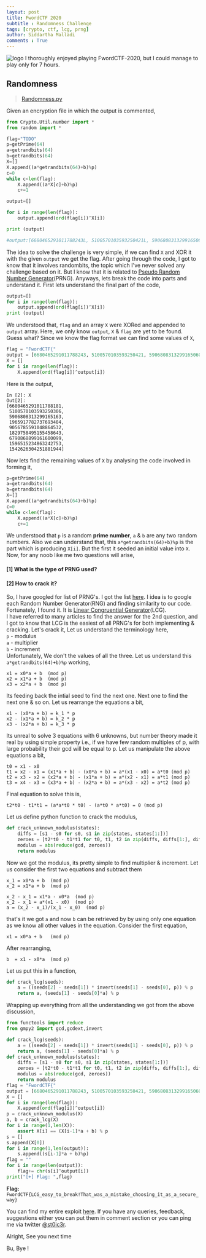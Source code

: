 ```yaml
---
layout: post
title: FwordCTF 2020
subtitle : Randomness Challenge
tags: [crypto, ctf, lcg, prng]
author: Siddartha Malladi
comments : True
---
```

![logo](https://ctftime.org/media/events/logo-twitter.png)
I thoroughly enjoyed playing FwordCTF-2020, but I could manage to play only for 7 hours.  
## Randomness 
> [Randomness.py](https://github.com/malladisiddu/Crypto-writeups/blob/master/FwordCTF/Randomness/Randomness.py) 

Given an encryption file in which the output is commented, 
```python
from Crypto.Util.number import *
from random import *

flag="TODO"
p=getPrime(64)
a=getrandbits(64)
b=getrandbits(64)
X=[]
X.append((a*getrandbits(64)+b)%p)
c=0
while c<len(flag):
	X.append((a*X[c]+b)%p)
	c+=1

output=[]

for i in range(len(flag)):
	output.append(ord(flag[i])^X[i])

print (output)

#output:[6680465291011788243L, 5100570103593250421L, 5906808313299165060L, 1965917782737693358L, 9056785591048864624L, 1829758495155458576L, 6790868899161600055L, 1596515234863242823L, 1542626304251881891L, 8104506805098882719L, 1007224930233032567L, 3734079115803760073L, 7849173324645439452L, 8732100672289854567L, 5175836768003400781L, 1424151033239111460L, 1199105222454059911L, 1664215650827157105L, 9008386209424299800L, 484211781780518254L, 2512932525834758909L, 270126439443651096L, 3183206577049996011L, 3279047721488346724L, 3454276445316959481L, 2818682432513461896L, 1198230090827197024L, 6998819122186572678L, 9203565046169681246L, 2238598386754583423L, 467098371562174956L, 5653529053698720276L, 2015452976526330232L, 2551998512666399199L, 7069788985925185031L, 5960242873564733830L, 8674335448210427234L, 8831855692621741517L, 6943582577462564728L, 2159276184039111694L, 8688468346396385461L, 440650407436900405L, 6995840816131325250L, 4637034747767556143L, 3074066864500201630L, 3089580429060692934L, 2636919931902761401L, 5048459994558771200L, 6575450200614822046L, 666932631675155892L, 3355067815387388102L, 3494943856508019168L, 3208598838604422062L, 1651654978658074504L, 1031697828323732832L, 3522460087077276636L, 6871524519121580258L, 6523448658792083486L, 127306226106122213L, 147467006327822722L, 3241736541061054362L, 8781435214433157730L, 7267936298215752831L, 3411059229428517472L, 6597995245035183751L, 1256684894889830824L, 6272257692365676430L, 303437276610446361L, 8730871523914292433L, 6472487383860532571L, 5022165523149187811L, 4462701447753878703L, 1590013093628585660L, 4874224067795612706L]
``` 
The idea to solve the challenge is very simple, if we can find `X` and XOR it with the given `output` we get the flag. 
After going through the code, I got to know that it involves randombits, the topic which I've never solved any challenge based on it. But I know that it is related to [Pseudo Random Number Generator](https://en.wikipedia.org/wiki/Pseudorandom_number_generator)(PRNG). Anyways, lets break the code into parts and understand it. 
First lets understand the final part of the code,  
```python
output=[]
for i in range(len(flag)):
	output.append(ord(flag[i])^X[i])
print (output)
``` 
We understood that, `flag` and an array `X` were XORed and appended to `output` array. Here, we only know `output`, `X` & `flag` are yet to be found. 
Guess what? 
Since we know the flag format we can find some values of `X`,  
```python
flag = "FwordCTF{"
output = [6680465291011788243, 5100570103593250421, 5906808313299165060, 1965917782737693358, 9056785591048864624, 1829758495155458576, 6790868899161600055, 1596515234863242823, 1542626304251881891, 8104506805098882719, 1007224930233032567, 3734079115803760073, 7849173324645439452, 8732100672289854567, 5175836768003400781, 1424151033239111460, 1199105222454059911, 1664215650827157105, 9008386209424299800, 484211781780518254, 2512932525834758909, 270126439443651096, 3183206577049996011, 3279047721488346724, 3454276445316959481, 2818682432513461896, 1198230090827197024, 6998819122186572678, 9203565046169681246, 2238598386754583423, 467098371562174956, 5653529053698720276, 2015452976526330232, 2551998512666399199, 7069788985925185031, 5960242873564733830, 8674335448210427234, 8831855692621741517, 6943582577462564728, 2159276184039111694, 8688468346396385461, 440650407436900405, 6995840816131325250, 4637034747767556143, 3074066864500201630, 3089580429060692934, 2636919931902761401, 5048459994558771200, 6575450200614822046, 666932631675155892, 3355067815387388102, 3494943856508019168, 3208598838604422062, 1651654978658074504, 1031697828323732832, 3522460087077276636, 6871524519121580258, 6523448658792083486, 127306226106122213, 147467006327822722, 3241736541061054362, 8781435214433157730, 7267936298215752831, 3411059229428517472, 6597995245035183751, 1256684894889830824, 6272257692365676430, 303437276610446361, 8730871523914292433, 6472487383860532571,5022165523149187811, 4462701447753878703, 1590013093628585660, 4874224067795612706]  
X = []
for i in range(len(flag)):
    X.append(ord(flag[i])^output[i])
``` 
Here is the output, 
```
In [2]: X
Out[2]: 
[6680465291011788181,
 5100570103593250306,
 5906808313299165163,
 1965917782737693404,
 9056785591048864532,
 1829758495155458643,
 6790868899161600099,
 1596515234863242753,
 1542626304251881944]
``` 
Now lets find the remaining values of `X` by analysing the code involved in forming it, 
```python
p=getPrime(64)
a=getrandbits(64)
b=getrandbits(64)
X=[]
X.append((a*getrandbits(64)+b)%p)
c=0
while c<len(flag):
	X.append((a*X[c]+b)%p)
	c+=1
``` 
We understood that `p` is a random **prime number**, `a` & `b` are any two random numbers. Also we can understand that, this `a*getrandbits(64)+b)%p` is the part which is producing `X[i]`. But the first it seeded an initial value into `X`. Now, for any noob like me two questions will arise, 
#### [1] What is the type of PRNG used? 
#### [2] How to crack it? 
So, I have googled for list of PRNG's. I got the list [here](https://en.wikipedia.org/wiki/List_of_random_number_generators). I idea is to  google each Random Number Generator(RNG) and finding similarity to our code. Fortunately, I found it. It is [Linear Congruential Generator](https://en.wikipedia.org/wiki/Linear_congruential_generator)(LCG).  
I have referred to many articles to find the answer for the 2nd question, and I got to know that LCG is the easiest of all PRNG's for both implementing & cracking. Let's crack it, 
Let us understand the terminology here,  
`p` - modulus  
`a` - multiplier  
`b` - increment  
Unfortunately, We don't the values of all the three. Let us understand this `a*getrandbits(64)+b)%p` working, 
```
x1 = x0*a + b  (mod p)
x2 = x1*a + b  (mod p)
x3 = x2*a + b  (mod p)
``` 
Its feeding back the intial seed to find the next one. Next one to find the next one & so on. Let us rearrange the equations a bit, 
```
x1 - (x0*a + b) = k_1 * p
x2 - (x1*a + b) = k_2 * p
x3 - (x2*a + b) = k_3 * p
``` 
Its unreal to solve 3 equations with 6 unknowns, but number theory made it real by using simple property i.e., if we have few random multiples of p, with large probability their gcd will be equal to p.
Let us manipulate the above equations a bit, 
```
t0 = x1 - x0
t1 = x2 - x1 = (x1*a + b) - (x0*a + b) = a*(x1 - x0) = a*t0 (mod p)
t2 = x3 - x2 = (x2*a + b) - (x1*a + b) = a*(x2 - x1) = a*t1 (mod p)
t3 = x4 - x3 = (x3*a + b) - (x2*a + b) = a*(x3 - x2) = a*t2 (mod p)
``` 
Final equation to solve this is, 
```
t2*t0 - t1*t1 = (a*a*t0 * t0) - (a*t0 * a*t0) = 0 (mod p)
``` 
Let us define python function to crack the modulus, 
```python
def crack_unknown_modulus(states):
    diffs = [s1 - s0 for s0, s1 in zip(states, states[1:])]
    zeroes = [t2*t0 - t1*t1 for t0, t1, t2 in zip(diffs, diffs[1:], diffs[2:])]
    modulus = abs(reduce(gcd, zeroes))
    return modulus
``` 
Now we got the modulus, its pretty simple to find multiplier & increment. Let us consider the first two equations and subtract them 
```
x_1 = x0*a + b  (mod p)
x_2 = x1*a + b  (mod p)

x_2 - x_1 = x1*a - x0*a  (mod p)
x_2 - x_1 = a*(x1 - x0)  (mod p)
a = (x_2 - x_1)/(x_1 - x_0)  (mod p)
``` 
that's it we got `a` and now `b` can be retrieved by by using only one equation as we know all other values in the equation. Consider the first equation, 
```
x1 = x0*a + b   (mod p)
``` 
After rearranging, 
```
b  = x1 - x0*a  (mod p)
``` 
Let us put this in a function, 
```python
def crack_lcg(seeds):
    a = ((seeds[2] - seeds[1]) * invert(seeds[1] - seeds[0], p)) % p 
    return a, (seeds[1] - seeds[0]*a) % p
``` 
Wrapping up everything from all the understanding we got from the above discussion, 
```python
from functools import reduce
from gmpy2 import gcd,gcdext,invert

def crack_lcg(seeds):
    a = ((seeds[2] - seeds[1]) * invert(seeds[1] - seeds[0], p)) % p 
    return a, (seeds[1] - seeds[0]*a) % p
def crack_unknown_modulus(states):
    diffs = [s1 - s0 for s0, s1 in zip(states, states[1:])]
    zeroes = [t2*t0 - t1*t1 for t0, t1, t2 in zip(diffs, diffs[1:], diffs[2:])]
    modulus = abs(reduce(gcd, zeroes))
    return modulus
flag = "FwordCTF{"
output = [6680465291011788243, 5100570103593250421, 5906808313299165060, 1965917782737693358, 9056785591048864624, 1829758495155458576, 6790868899161600055, 1596515234863242823, 1542626304251881891, 8104506805098882719, 1007224930233032567, 3734079115803760073, 7849173324645439452, 8732100672289854567, 5175836768003400781, 1424151033239111460, 1199105222454059911, 1664215650827157105, 9008386209424299800, 484211781780518254, 2512932525834758909, 270126439443651096, 3183206577049996011, 3279047721488346724, 3454276445316959481, 2818682432513461896, 1198230090827197024, 6998819122186572678, 9203565046169681246, 2238598386754583423, 467098371562174956, 5653529053698720276, 2015452976526330232, 2551998512666399199, 7069788985925185031, 5960242873564733830, 8674335448210427234, 8831855692621741517, 6943582577462564728, 2159276184039111694, 8688468346396385461, 440650407436900405, 6995840816131325250, 4637034747767556143, 3074066864500201630, 3089580429060692934, 2636919931902761401, 5048459994558771200, 6575450200614822046, 666932631675155892, 3355067815387388102, 3494943856508019168, 3208598838604422062, 1651654978658074504, 1031697828323732832, 3522460087077276636, 6871524519121580258, 6523448658792083486, 127306226106122213, 147467006327822722, 3241736541061054362, 8781435214433157730, 7267936298215752831, 3411059229428517472, 6597995245035183751, 1256684894889830824, 6272257692365676430, 303437276610446361, 8730871523914292433, 6472487383860532571,5022165523149187811, 4462701447753878703, 1590013093628585660, 4874224067795612706]  
X = []
for i in range(len(flag)):
    X.append(ord(flag[i])^output[i])
p = crack_unknown_modulus(X)
a, b = crack_lcg(X)
for i in range(1,len(X)):
	assert X[i] == (X[i-1]*a + b) % p
s = []
s.append(X[0])
for i in range(1,len(output)):
	s.append((s[i-1]*a + b)%p)
flag = ""
for i in range(len(output)):
	flag+= chr(s[i]^output[i])
print("[+] Flag: ",flag)
``` 
**Flag:** `FwordCTF{LCG_easy_to_break!That_was_a_mistake_choosing_it_as_a_secure_way}` 

You can find my entire exploit [here](https://github.com/malladisiddu/Crypto-writeups/blob/master/FwordCTF/Randomness/lcgcrack.py). If you have any queries, feedback, suggestions either you can put them in comment section or you can ping me via twitter [@st0ic3r](https://twitter.com/st0ic3r).

Alright, See you next time

Bu, Bye !
